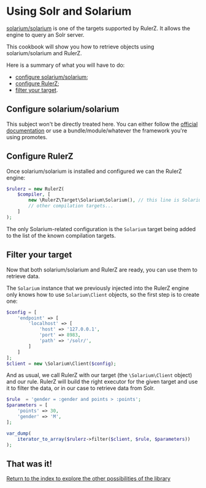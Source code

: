 Using Solr and Solarium
=======================

[solarium/solarium](https://github.com/solariumphp/solarium) is one of the
targets supported by RulerZ. It allows the engine to query an Solr server.

This cookbook will show you how to retrieve objects using solarium/solarium and
RulerZ.

Here is a summary of what you will have to do:

 * [configure solarium/solarium](#configure-solarium-solarium);
 * [configure RulerZ](#configure-rulerz);
 * [filter your target](#filter-your-target).

## Configure solarium/solarium

This subject won't be directly treated here. You can either follow the [official
documentation](http://wiki.solarium-project.org/index.php/V3:Installation#Getting_Solarium)
or use a bundle/module/whatever the framework you're using promotes.

## Configure RulerZ

Once solarium/solarium is installed and configured we can the RulerZ engine:

```php
$rulerz = new RulerZ(
    $compiler, [
        new \RulerZ\Target\Solarium\Solarium(), // this line is Solarium-specific
        // other compilation targets...
    ]
);
```

The only Solarium-related configuration is the `Solarium` target being added to
the list of the known compilation targets.

## Filter your target

Now that both solarium/solarium and RulerZ are ready, you can use them to retrieve
data.

The `Solarium` instance that we previously injected into the RulerZ engine only
knows how to use `Solarium\Client` objects, so the first step is to create one:

```php
$config = [
    'endpoint' => [
        'localhost' => [
            'host' => '127.0.0.1',
            'port' => 8983,
            'path' => '/solr/',
        ]
    ]
];
$client = new \Solarium\Client($config);
```

And as usual, we call RulerZ with our target (the `\Solarium\Client` object) and
our rule.
RulerZ will build the right executor for the given target and use it to filter
the data, or in our case to retrieve data from Solr.

```php
$rule  = 'gender = :gender and points > :points';
$parameters = [
    'points' => 30,
    'gender' => 'M',
];

var_dump(
    iterator_to_array($rulerz->filter($client, $rule, $parameters))
);
```

## That was it!

[Return to the index to explore the other possibilities of the library](../index.md)
